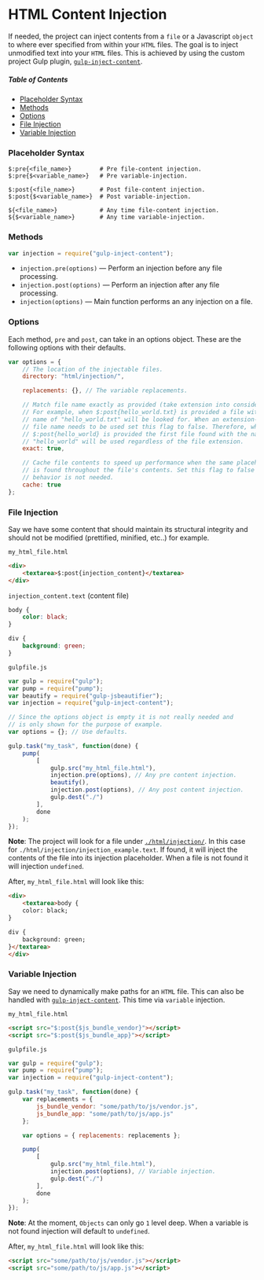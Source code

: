 # HTML Content Injection

If needed, the project can inject contents from a `file` or a Javascript `object` to where ever specified from within your `HTML` files. The goal is to inject unmodified text into your `HTML` files. This is achieved by using the custom project Gulp plugin, [`gulp-inject-content`](https://github.com/cgabriel5/gulp-inject-content).

##### Table of Contents

- [Placeholder Syntax](#placeholder-syntax)
- [Methods](#methods)
- [Options](#options)
- [File Injection](#file-injection)
- [Variable Injection](#variable-injection)

<a name="placeholder-syntax"></a>
### Placeholder Syntax

```
$:pre{<file_name>}        # Pre file-content injection.
$:pre{$<variable_name>}   # Pre variable-injection.

$:post{<file_name>}       # Post file-content injection.
$:post{$<variable_name>}  # Post variable-injection.

${<file_name>}            # Any time file-content injection.
${$<variable_name>}       # Any time variable-injection.
```

<a name="methods"></a>
### Methods

```js
var injection = require("gulp-inject-content");
```

- `injection.pre(options)` &mdash; Perform an injection before any file processing.
- `injection.post(options)` &mdash; Perform an injection after any file processing.
- `injection(options)` &mdash; Main function performs an any injection on a file.

<a name="options"></a>
### Options

Each method, `pre` and `post`, can take in an options object. These are the following options with their defaults.

```js
var options = {
	// The location of the injectable files.
	directory: "html/injection/",

	replacements: {}, // The variable replacements.

	// Match file name exactly as provided (take extension into consideration).
	// For example, when $:post{hello_world.txt} is provided a file with the
	// name of "hello_world.txt" will be looked for. When an extension-less
	// file name needs to be used set this flag to false. Therefore, when
	// $:post{hello_world} is provided the first file found with the name
	// "hello_world" will be used regardless of the file extension.
	exact: true,

	// Cache file contents to speed up performance when the same placeholder
	// is found throughout the file's contents. Set this flag to false if this
	// behavior is not needed.
	cache: true
};
```

<a name="file-injection"></a>
### File Injection

Say we have some content that should maintain its structural integrity and should not be modified (prettified, minified, etc..) for example.

`my_html_file.html`

```html
<div>
    <textarea>$:post{injection_content}</textarea>
</div>
```

`injection_content.text` (content file)

```css
body {
	color: black;
}

div {
	background: green;
}
```

`gulpfile.js`

```js
var gulp = require("gulp");
var pump = require("pump");
var beautify = require("gulp-jsbeautifier");
var injection = require("gulp-inject-content");

// Since the options object is empty it is not really needed and
// is only shown for the purpose of example.
var options = {}; // Use defaults.

gulp.task("my_task", function(done) {
	pump(
		[
			gulp.src("my_html_file.html"),
			injection.pre(options), // Any pre content injection.
			beautify(),
			injection.post(options), // Any post content injection.
			gulp.dest("./")
		],
		done
	);
});
```

**Note**: The project will look for a file under [`./html/injection/`](/html/injection/). In this case for `./html/injection/injection_example.text`. If found, it will inject the contents of the file into its injection placeholder. When a file is not found it will injection `undefined`.

After, `my_html_file.html` will look like this:

```html
<div>
    <textarea>body {
	color: black;
}

div {
	background: green;
}</textarea>
</div>
```

<a name="variable-injection"></a>
### Variable Injection

Say we need to dynamically make paths for an `HTML` file. This can also be handled with [`gulp-inject-content`](https://github.com/cgabriel5/gulp-inject-content). This time via `variable` injection.

`my_html_file.html`

```html
<script src="$:post{$js_bundle_vendor}"></script>
<script src="$:post{$js_bundle_app}"></script>
```

`gulpfile.js`

```js
var gulp = require("gulp");
var pump = require("pump");
var injection = require("gulp-inject-content");

gulp.task("my_task", function(done) {
	var replacements = {
		js_bundle_vendor: "some/path/to/js/vendor.js",
		js_bundle_app: "some/path/to/js/app.js"
	};

	var options = { replacements: replacements };

	pump(
		[
			gulp.src("my_html_file.html"),
			injection.post(options), // Variable injection.
			gulp.dest("./")
		],
		done
	);
});
```

**Note**: At the moment, `Objects` can only go `1` level deep. When a variable is not found injection will default to `undefined`.

After, `my_html_file.html` will look like this:

```html
<script src="some/path/to/js/vendor.js"></script>
<script src="some/path/to/js/app.js"></script>
```
